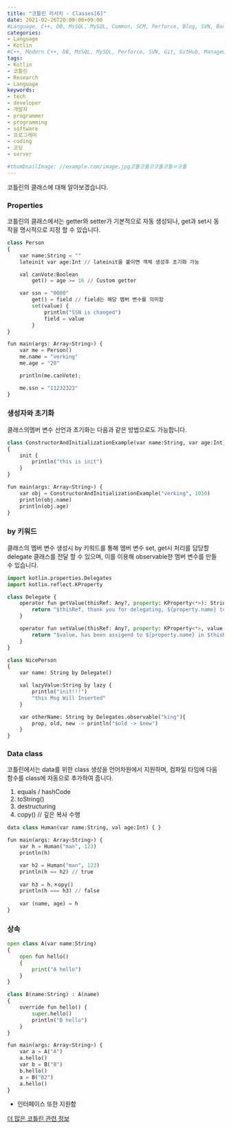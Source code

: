 ```yaml
---
title: "코틀린 리서치 - Classes[6]"
date: 2021-02-26T20:00:00+09:00
#Language, C++, DB, MsSQL, MySQL, Common, SCM, Perforce, Blog, SVN, Book, Study, VOCA, Kotlin
categories:
- Language
- Kotlin
#C++, Modern C++, DB, MsSQL, MySQL, Perforce, SVN, Git, GitHub, Management, Blog, Hugo, Architecture, Kotlin, Research
tags:
- Kotlin
- 코틀린
- Research
- Language
keywords:
- tech
- developer
- 개발자
- programmer
- programming
- software
- 프로그래머
- coding
- 코딩
- server

#thumbnailImage: //example.com/image.jpg코틀코틀코코틀코틀ㄹ코틀
---
```


코틀린의 클래스에 대해 알아보겠습니다.

<!--more-->

  ### Properties

코틀린의 클래스에서는 getter와 setter가 기본적으로 자동 생성되나, get과 set시 동작을 명시적으로 지정 할 수 있습니다.

```python
class Person
{
    var name:String = ""
    lateinit var age:Int // lateinit을 붙이면 객체 생성후 초기화 가능

    val canVote:Boolean
        get() = age >= 16 // Custom getter

    var ssn = "0000"
        get() = field // field는 해당 멤버 변수를 의미함
        set(value) {
            println("SSN is changed")
            field = value
        }
}

fun main(args: Array<String>) {
    var me = Person()
    me.name = "verking"
    me.age = "20"

    println(me.canVote);

    me.ssn = "11232323"
}
```



### 생성자와 초기화

클래스의멤버 변수 선언과 초기화는 다음과 같은 방법으로도 가능합니다.

```python
class ConstructorAndInitializationExample(var name:String, var age:Int)
{
    init {
        println("this is init")
    }
}

fun main(args: Array<String>) {
    var obj = ConstructorAndInitializationExample("verking", 1010)
    println(obj.name)
    println(obj.age)
}
```



### by 키워드

클래스의 멤버 변수 생성시 by 키워드를 통해 멤버 변수 set, get시 처리를 담당할 delegate 클래스를 전달 할 수 있으며, 이를 이용해 observable한 멤버 변수를 만들 수 있습니다.

```python
import kotlin.properties.Delegates
import kotlin.reflect.KProperty

class Delegate {
    operator fun getValue(thisRef: Any?, property: KProperty<*>): String{
        return "$thisRef, thank you for delegating, ${property.name} to me"
    }

    operator fun setValue(thisRef: Any?, property: KProperty<*>, value: String): String{
        return "$value, has been assigend to ${property.name} in $thisRef"
    }
}

class NicePerson
{
    var name: String by Delegate()

    val lazyValue:String by lazy {
        println("init!!!")
        "this Msg Will Inserted"
    }

    var otherName: String by Delegates.observable("king"){
        prop, old, new -> println("$old -> $new")
    }
}
```



### Data class

코틀린에서는 data를 위한 class 생성을 언어차원에서 지원하며, 컴파일 타임에 다음 함수를 class에 자동으로 추가하여 줍니다.

1. equals / hashCode
2. toString()
3. destructuring
4. copy() // 깊은 복사 수행

```python
data class Human(var name:String, val age:Int) { }

fun main(args: Array<String>) {
    var h = Human("man", 123)
    println(h)

    var h2 = Human("man", 123)
    println(h == h2) // true
    
    var h3 = h.ㅊopy()
    println(h === h3) // false
    
    var (name, age) = h
}
```



### 상속

```python
open class A(var name:String)
{
    open fun hello()
    {
        print("A hello")
    }
}

class B(name:String) : A(name)
{
    override fun hello() {
        super.hello()
        println("B hello")
    }
}

fun main(args: Array<String>) {
    var a = A("A")
    a.hello()
    var b = B("B")
    b.hello()
    a = B("B2")
    a.hello()
}
```

* 인터페이스 또한 지원함



[더 많은 코틀린 관련 정보](https://kotlinlang.org/docs/reference/)

